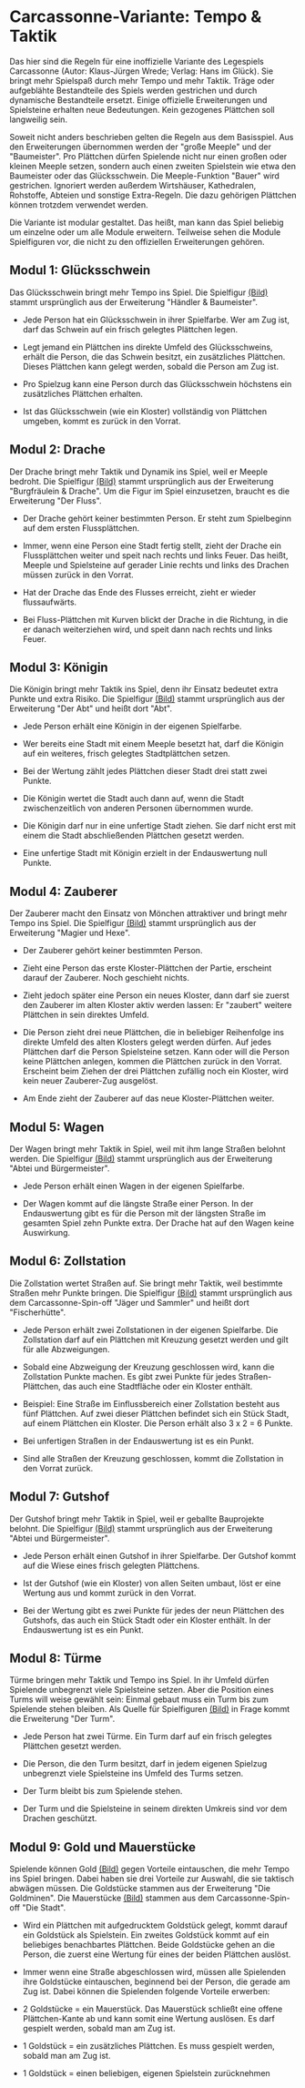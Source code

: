 # Carcassonne-Variante: Tempo & Taktik

Das hier sind die Regeln für eine inoffizielle Variante des Legespiels Carcassonne (Autor: Klaus-Jürgen Wrede; Verlag: Hans im Glück). Sie bringt mehr Spielspaß durch mehr Tempo und mehr Taktik. Träge oder aufgeblähte Bestandteile des Spiels werden gestrichen und durch dynamische Bestandteile ersetzt. Einige offizielle Erweiterungen und Spielsteine erhalten neue Bedeutungen. Kein gezogenes Plättchen soll langweilig sein.

Soweit nicht anders beschrieben gelten die Regeln aus dem Basisspiel. Aus den Erweiterungen übernommen werden der "große Meeple" und der "Baumeister". Pro Plättchen dürfen Spielende nicht nur einen großen oder kleinen Meeple setzen, sondern auch einen zweiten Spielstein wie etwa den Baumeister oder das Glücksschwein. Die Meeple-Funktion "Bauer" wird gestrichen. Ignoriert werden außerdem Wirtshäuser, Kathedralen, Rohstoffe, Abteien und sonstige Extra-Regeln. Die dazu gehörigen Plättchen können trotzdem verwendet werden. 

Die Variante ist modular gestaltet. Das heißt, man kann das Spiel beliebig um einzelne oder um alle Module erweitern. Teilweise sehen die Module Spielfiguren vor, die nicht zu den offiziellen Erweiterungen gehören.

## Modul 1: Glücksschwein
Das Glücksschwein bringt mehr Tempo ins Spiel. Die Spielfigur [(Bild)](https://wikicarpedia.com/index.php/Traders_and_Builders#/media/File:Figure_Pigs_C2.png) stammt ursprünglich aus der Erweiterung "Händler & Baumeister".

- Jede Person hat ein Glücksschwein in ihrer Spielfarbe. Wer am Zug ist, darf das Schwein auf ein frisch gelegtes Plättchen legen.
	
- Legt jemand ein Plättchen ins direkte Umfeld des Glücksschweins, erhält die Person, die das Schwein besitzt, ein zusätzliches Plättchen. Dieses Plättchen kann gelegt werden, sobald die Person am Zug ist. 
	
- Pro Spielzug kann eine Person durch das Glücksschwein höchstens ein zusätzliches Plättchen erhalten.
	
- Ist das Glücksschwein (wie ein Kloster) vollständig von Plättchen umgeben, kommt es zurück in den Vorrat.

## Modul 2: Drache
Der Drache bringt mehr Taktik und Dynamik ins Spiel, weil er Meeple bedroht. Die Spielfigur [(Bild)](https://wikicarpedia.com/index.php/The_Princess_and_The_Dragon#/media/File:Figure_Dragon.png) stammt ursprünglich aus der Erweiterung "Burgfräulein & Drache". Um die Figur im Spiel einzusetzen, braucht es die Erweiterung "Der Fluss".

- Der Drache gehört keiner bestimmten Person. Er steht zum Spielbeginn auf dem ersten Flussplättchen. 

- Immer, wenn eine Person eine Stadt fertig stellt, zieht der Drache ein Flussplättchen weiter und speit nach rechts und links Feuer. Das heißt, Meeple und Spielsteine auf gerader Linie rechts und links des Drachen müssen zurück in den Vorrat.
 
- Hat der Drache das Ende des Flusses erreicht, zieht er wieder flussaufwärts. 

- Bei Fluss-Plättchen mit Kurven blickt der Drache in die Richtung, in die er danach weiterziehen wird, und speit dann nach rechts und links Feuer.

## Modul 3: Königin
Die Königin bringt mehr Taktik ins Spiel, denn ihr Einsatz bedeutet extra Punkte und extra Risiko. Die Spielfigur [(Bild)](https://wikicarpedia.com/index.php/The_Abbot#/media/File:Figure_Abbots_Base.png) stammt ursprünglich aus der Erweiterung "Der Abt" und heißt dort "Abt".

- Jede Person erhält eine Königin in der eigenen Spielfarbe.

- Wer bereits eine Stadt mit einem Meeple besetzt hat, darf die Königin auf ein weiteres, frisch gelegtes Stadtplättchen setzen.

- Bei der Wertung zählt jedes Plättchen dieser Stadt drei statt zwei Punkte.

- Die Königin wertet die Stadt auch dann auf, wenn die Stadt zwischenzeitlich von anderen Personen übernommen wurde.

- Die Königin darf nur in eine unfertige Stadt ziehen. Sie darf nicht erst mit einem die Stadt abschließenden Plättchen gesetzt werden.

- Eine unfertige Stadt mit Königin erzielt in der Endauswertung null Punkte.

## Modul 4: Zauberer
Der Zauberer macht den Einsatz von Mönchen attraktiver und bringt mehr Tempo ins Spiel. Die Spielfigur [(Bild)](https://wikicarpedia.com/index.php/Mage_and_Witch#/media/File:Figure_Mage.png) stammt ursprünglich aus der Erweiterung "Magier und Hexe".

- Der Zauberer gehört keiner bestimmten Person.

- Zieht eine Person das erste Kloster-Plättchen der Partie, erscheint darauf der Zauberer. Noch geschieht nichts.

- Zieht jedoch später eine Person ein neues Kloster, dann darf sie zuerst den Zauberer im alten Kloster aktiv werden lassen: Er "zaubert" weitere Plättchen in sein direktes Umfeld.

- Die Person zieht drei neue Plättchen, die in beliebiger Reihenfolge ins direkte Umfeld des alten Klosters gelegt werden dürfen. Auf jedes Plättchen darf die Person Spielsteine setzen. Kann oder will die Person keine Plättchen anlegen, kommen die Plättchen zurück in den Vorrat. Erscheint beim Ziehen der drei Plättchen zufällig noch ein Kloster, wird kein neuer Zauberer-Zug ausgelöst.

- Am Ende zieht der Zauberer auf das neue Kloster-Plättchen weiter.

## Modul 5: Wagen
Der Wagen bringt mehr Taktik in Spiel, weil mit ihm lange Straßen belohnt werden. Die Spielfigur [(Bild)](https://wikicarpedia.com/index.php/Abbey_and_the_Mayor#/media/File:Figure_Wagons_C2.png) stammt ursprünglich aus der Erweiterung "Abtei und Bürgermeister".

- Jede Person erhält einen Wagen in der eigenen Spielfarbe.

-  Der Wagen kommt auf die längste Straße einer Person. In der Endauswertung gibt es für die Person mit der längsten Straße im gesamten Spiel zehn Punkte extra. Der Drache hat auf den Wagen keine Auswirkung.

## Modul 6: Zollstation
Die Zollstation wertet Straßen auf. Sie bringt mehr Taktik, weil bestimmte Straßen mehr Punkte bringen. Die Spielfigur [(Bild)](https://wikicarpedia.com/index.php/Hunters_and_Gatherers_Base_Game#/media/File:Figure_Huts.png) stammt ursprünglich aus dem Carcassonne-Spin-off "Jäger und Sammler" und heißt dort "Fischerhütte".

- Jede Person erhält zwei Zollstationen in der eigenen Spielfarbe. Die Zollstation darf auf ein Plättchen mit Kreuzung gesetzt werden und gilt für alle Abzweigungen.

- Sobald eine Abzweigung der Kreuzung geschlossen wird, kann die Zollstation Punkte machen. Es gibt zwei Punkte für jedes Straßen-Plättchen, das auch eine Stadtfläche oder ein Kloster enthält.

- Beispiel: Eine Straße im Einflussbereich einer Zollstation besteht aus fünf Plättchen. Auf zwei dieser Plättchen befindet sich ein Stück Stadt, auf einem Plättchen ein Kloster. Die Person erhält also 3 x 2 = 6 Punkte.

- Bei unfertigen Straßen in der Endauswertung ist es ein Punkt.

- Sind alle Straßen der Kreuzung geschlossen, kommt die Zollstation in den Vorrat zurück. 

## Modul 7: Gutshof
Der Gutshof bringt mehr Taktik in Spiel, weil er geballte Bauprojekte belohnt. Die Spielfigur [(Bild)](https://wikicarpedia.com/index.php/Abbey_and_the_Mayor#/media/File:Figure_Barns_C2.png) stammt ursprünglich aus der Erweiterung "Abtei und Bürgermeister".

- Jede Person erhält einen Gutshof in ihrer Spielfarbe. Der Gutshof kommt auf die Wiese eines frisch gelegten Plättchens. 

- Ist der Gutshof (wie ein Kloster) von allen Seiten umbaut, löst er eine Wertung aus und kommt zurück in den Vorrat.

- Bei der Wertung gibt es zwei Punkte für jedes der neun Plättchen des Gutshofs, das auch ein Stück Stadt oder ein Kloster enthält. In der Endauswertung ist es ein Punkt.

## Modul 8: Türme
Türme bringen mehr Taktik und Tempo ins Spiel. In ihr Umfeld dürfen Spielende unbegrenzt viele Spielsteine setzen. Aber die Position eines Turms will weise gewählt sein: Einmal gebaut muss ein Turm bis zum Spielende stehen bleiben. Als Quelle für Spielfiguren [(Bild)](https://wikicarpedia.com/index.php/The_Tower#/media/File:Figure_Tower.png) in Frage kommt die Erweiterung "Der Turm".

- Jede Person hat zwei Türme. Ein Turm darf auf ein frisch gelegtes Plättchen gesetzt werden.

- Die Person, die den Turm besitzt, darf in jedem eigenen Spielzug unbegrenzt viele Spielsteine ins Umfeld des Turms setzen.

- Der Turm bleibt bis zum Spielende stehen.

- Der Turm und die Spielsteine in seinem direkten Umkreis sind vor dem Drachen geschützt.

## Modul 9: Gold und Mauerstücke
Spielende können Gold [(Bild)](https://wikicarpedia.com/index.php/The_Goldmines#/media/File:Figure_Gold.png) gegen Vorteile eintauschen, die mehr Tempo ins Spiel bringen. Dabei haben sie drei Vorteile zur Auswahl, die sie taktisch abwägen müssen. Die Goldstücke stammen aus der Erweiterung "Die Goldminen". Die Mauerstücke [(Bild)](https://wikicarpedia.com/index.php/The_City_Base_Game#/media/File:TheCity_WallPieces.jpg) stammen aus dem Carcassonne-Spin-off "Die Stadt".

- Wird ein Plättchen mit aufgedrucktem Goldstück gelegt, kommt darauf ein Goldstück als Spielstein. Ein zweites Goldstück kommt auf ein beliebiges benachbartes Plättchen. 
Beide Goldstücke gehen an die Person, die zuerst eine Wertung für eines der beiden Plättchen auslöst.

- Immer wenn eine Straße abgeschlossen wird, müssen alle Spielenden ihre Goldstücke eintauschen, beginnend bei der Person, die gerade am Zug ist. Dabei können die Spielenden folgende Vorteile erwerben:

- 2 Goldstücke = ein Mauerstück. Das Mauerstück schließt eine offene Plättchen-Kante ab und kann somit eine Wertung auslösen. Es darf gespielt werden, sobald man am Zug ist.

- 1 Goldstück = ein zusätzliches Plättchen. Es muss gespielt werden, sobald man am Zug ist.

- 1 Goldstück = einen beliebigen, eigenen Spielstein zurücknehmen
